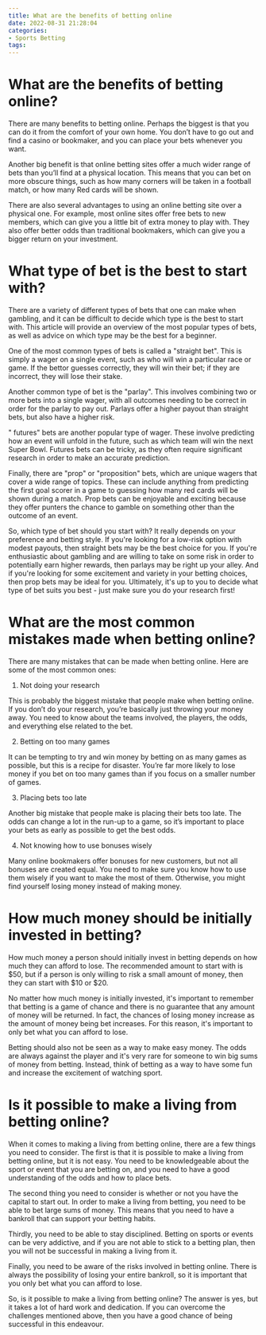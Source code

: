 ```yaml
---
title: What are the benefits of betting online 
date: 2022-08-31 21:28:04
categories:
- Sports Betting
tags:
---
```



#  What are the benefits of betting online? 

There are many benefits to betting online. Perhaps the biggest is that you can do it from the comfort of your own home. You don’t have to go out and find a casino or bookmaker, and you can place your bets whenever you want.

Another big benefit is that online betting sites offer a much wider range of bets than you’ll find at a physical location. This means that you can bet on more obscure things, such as how many corners will be taken in a football match, or how many Red cards will be shown.

There are also several advantages to using an online betting site over a physical one. For example, most online sites offer free bets to new members, which can give you a little bit of extra money to play with. They also offer better odds than traditional bookmakers, which can give you a bigger return on your investment.

#  What type of bet is the best to start with? 

There are a variety of different types of bets that one can make when gambling, and it can be difficult to decide which type is the best to start with. This article will provide an overview of the most popular types of bets, as well as advice on which type may be the best for a beginner.

One of the most common types of bets is called a "straight bet". This is simply a wager on a single event, such as who will win a particular race or game. If the bettor guesses correctly, they will win their bet; if they are incorrect, they will lose their stake. 

Another common type of bet is the "parlay". This involves combining two or more bets into a single wager, with all outcomes needing to be correct in order for the parlay to pay out. Parlays offer a higher payout than straight bets, but also have a higher risk. 

" futures" bets are another popular type of wager. These involve predicting how an event will unfold in the future, such as which team will win the next Super Bowl. Futures bets can be tricky, as they often require significant research in order to make an accurate prediction. 

Finally, there are "prop" or "proposition" bets, which are unique wagers that cover a wide range of topics. These can include anything from predicting the first goal scorer in a game to guessing how many red cards will be shown during a match. Prop bets can be enjoyable and exciting because they offer punters the chance to gamble on something other than the outcome of an event.

So, which type of bet should you start with? It really depends on your preference and betting style. If you're looking for a low-risk option with modest payouts, then straight bets may be the best choice for you. If you're enthusiastic about gambling and are willing to take on some risk in order to potentially earn higher rewards, then parlays may be right up your alley. And if you're looking for some excitement and variety in your betting choices, then prop bets may be ideal for you. Ultimately, it's up to you to decide what type of bet suits you best - just make sure you do your research first!

#  What are the most common mistakes made when betting online? 

There are many mistakes that can be made when betting online. Here are some of the most common ones:

1. Not doing your research

This is probably the biggest mistake that people make when betting online. If you don’t do your research, you’re basically just throwing your money away. You need to know about the teams involved, the players, the odds, and everything else related to the bet.

2. Betting on too many games

It can be tempting to try and win money by betting on as many games as possible, but this is a recipe for disaster. You’re far more likely to lose money if you bet on too many games than if you focus on a smaller number of games.

3. Placing bets too late

Another big mistake that people make is placing their bets too late. The odds can change a lot in the run-up to a game, so it’s important to place your bets as early as possible to get the best odds.

4. Not knowing how to use bonuses wisely

Many online bookmakers offer bonuses for new customers, but not all bonuses are created equal. You need to make sure you know how to use them wisely if you want to make the most of them. Otherwise, you might find yourself losing money instead of making money.

#  How much money should be initially invested in betting? 

How much money a person should initially invest in betting depends on how much they can afford to lose. The recommended amount to start with is $50, but if a person is only willing to risk a small amount of money, then they can start with $10 or $20. 

No matter how much money is initially invested, it's important to remember that betting is a game of chance and there is no guarantee that any amount of money will be returned. In fact, the chances of losing money increase as the amount of money being bet increases. For this reason, it's important to only bet what you can afford to lose. 

Betting should also not be seen as a way to make easy money. The odds are always against the player and it's very rare for someone to win big sums of money from betting. Instead, think of betting as a way to have some fun and increase the excitement of watching sport.

#  Is it possible to make a living from betting online?

When it comes to making a living from betting online, there are a few things you need to consider. The first is that it is possible to make a living from betting online, but it is not easy. You need to be knowledgeable about the sport or event that you are betting on, and you need to have a good understanding of the odds and how to place bets.

The second thing you need to consider is whether or not you have the capital to start out. In order to make a living from betting, you need to be able to bet large sums of money. This means that you need to have a bankroll that can support your betting habits.

Thirdly, you need to be able to stay disciplined. Betting on sports or events can be very addictive, and if you are not able to stick to a betting plan, then you will not be successful in making a living from it.

Finally, you need to be aware of the risks involved in betting online. There is always the possibility of losing your entire bankroll, so it is important that you only bet what you can afford to lose.

So, is it possible to make a living from betting online? The answer is yes, but it takes a lot of hard work and dedication. If you can overcome the challenges mentioned above, then you have a good chance of being successful in this endeavour.
